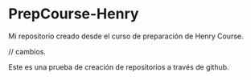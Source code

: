 # PrepCourse-Henry
Mi repositorio creado desde el curso de preparación de Henry Course.


// cambios.

Este es una prueba de creación de repositorios a través de github.